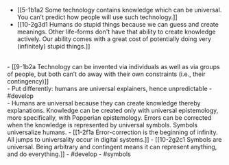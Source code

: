 - [[5-1b1a2 Some technology contains knowledge which can be universal. You can’t predict how people will use such technology.]]
- [[10-2g3d1 Humans do stupid things because we can guess and create meanings. Other life-forms don't have that ability to create knowledge actively. Our ability comes with a great cost of potentially doing very (infinitely) stupid things.]]
<br>
- [[9-1b2a Technology can be invented via individuals as well as via groups of people, but both can’t do away with their own constraints (i.e., their contingency)]]
<br>
- Put differently: humans are universal explainers, hence unpredictable
- #develop
<br>
- Humans are universal because they can create knowledge thereby explanations. Knowledge can be created only with universal epistemology, more specifically, with Popperian epistemology. Errors can be corrected when the knowledge is represented by universal symbols. Symbols universalize humans.
- [[1-2f1a Error-correction is the beginning of infinity. All jumps to universality occur in digital systems.]]
- [[10-2g2c1 Symbols are universal. Being arbitrary and contingent means it can represent anything, and do everything.]]
- #develop
- #symbols
